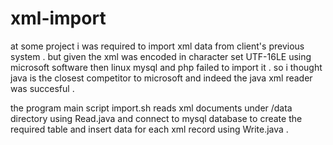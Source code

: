 # xml-import
at some project i was required to import xml data from client's previous system .
but given the xml was encoded in character set UTF-16LE using microsoft software then linux mysql and php failed to import it .
so i thought java is the closest competitor to microsoft and indeed the java xml reader was succesful .

the program main script import.sh reads xml documents under /data directory using Read.java
and connect to mysql database to create the required table and insert data for each xml record using Write.java .
